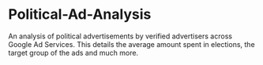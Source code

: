 # Political-Ad-Analysis
An analysis of political advertisements by verified advertisers across Google Ad Services. This details the average amount spent in elections, the target group of the ads and much more.
